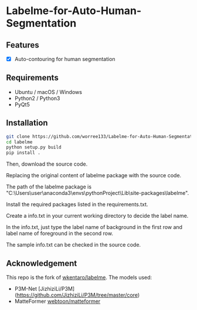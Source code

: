 # Labelme-for-Auto-Human-Segmentation

## Features

- [x] Auto-contouring for human segmentation

## Requirements

- Ubuntu / macOS / Windows
- Python2 / Python3
- PyQt5

## Installation

```bash
git clone https://github.com/worree133/Labelme-for-Auto-Human-Segmentation.git
cd labelme
python setup.py build
pip install .
```

Then, download the source code.

Replacing the original content of labelme package with the source code.

The path of the labelme package is "C:\Users\user\anaconda3\envs\pythonProject\Lib\site-packages\labelme".

Install the required packages listed in the requirements.txt.

Create a info.txt in your current working directory to decide the label name.

In the info.txt, just type the label name of background in the first row and label name of foreground in the second row.

The sample info.txt can be checked in the source code.

## Acknowledgement

This repo is the fork of [wkentaro/labelme](https://github.com/wkentaro/labelme).
The models used:
- P3M-Net [JizhiziLi/P3M] (https://github.com/JizhiziLi/P3M/tree/master/core)
- MatteFormer [webtoon/matteformer](https://github.com/webtoon/matteformer)

